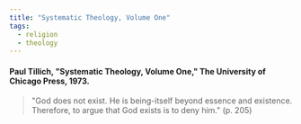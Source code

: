 ```yaml
---
title: "Systematic Theology, Volume One"
tags:
  - religion
  - theology
---
```


#### Paul Tillich, "Systematic Theology, Volume One," The University of Chicago Press, 1973.

> "God does not exist. He is being-itself beyond essence and existence. Therefore, to argue that God exists is to deny him." (p. 205)
